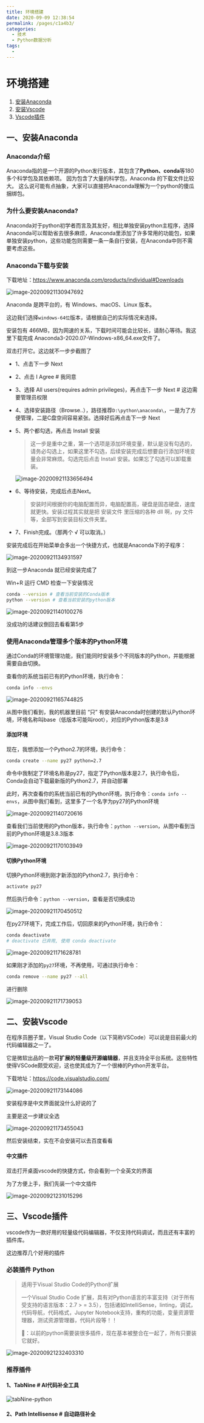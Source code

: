 ```yaml
---
title: 环境搭建
date: 2020-09-09 12:38:54
permalink: /pages/c1a4b3/
categories: 
  - 技术
  - Python数据分析
tags: 
  - 
---
```

# 环境搭建

1. [安装Anaconda](#安装Anaconda)
2. [安装Vscode](#安装Vscode)
3. [Vscode插件](#Vscode插件)

## 一、安装Anaconda

### Anaconda介绍

Anaconda指的是一个开源的Python发行版本，其包含了**Python、conda**等180多个科学包及其依赖项。 因为包含了大量的科学包，Anaconda 的下载文件比较大。
这么说可能有点抽象，大家可以直接把Anaconda理解为一个python的傻瓜捆绑包。

### 为什么要安装Anaconda?

Anaconda对于python初学者而言及其友好，相比单独安装python主程序，选择Anaconda可以帮助省去很多麻烦，Anaconda里添加了许多常用的功能包，如果单独安装python，这些功能包则需要一条一条自行安装，在Anaconda中则不需要考虑这些。

### Anaconda下载与安装

下载地址：https://www.anaconda.com/products/individual#Downloads

![image-20200921130947692](https://gitee.com/umbrella34/blogImage/raw/master/img/image-20200921130947692.png)

Anaconda 是跨平台的，有 Windows、macOS、Linux 版本。

这边我们选择`windows-64位`版本，请根据自己的实际情况来选择。

安装包有 466MB，因为网速的关系，下载时间可能会比较长，请耐心等待。我这里下载完成 Anaconda3-2020.07-Windows-x86_64.exe文件了。

双击打开它。这边就不一步步截图了

- 1、点击下一步 Next

- 2、点击 I Agree # 我同意

- 3、选择 All users(requires admin privileges)，再点击下一步 Next # 这边需要管理员权限

- 4、选择安装路径（Browse..），路径推荐`D:\python\anaconda\`，一是为了方便管理，二是C盘空间容易紧张。选择好后再点击下一步 Next

- 5、两个都勾选，再点击 Install 安装

  > 这一步是重中之重，第一个选项是添加环境变量，默认是没有勾选的，请务必勾选上，如果这里不勾选，后续安装完成后想要自行添加环境变量会非常麻烦。勾选完后点击 Install 安装。如果忘了勾选可以卸载重装。

  ![image-20200921133656494](https://gitee.com/umbrella34/blogImage/raw/master/img/image-20200921133656494.png)

- 6、等待安装，完成后点击Next。

  > 安装时间根据你的电脑配置而异，电脑配置高，硬盘是固态硬盘，速度就更快。安装过程其实就是把 安装文件 里压缩的各种 dll 啊，py 文件等，全部写到安装目标文件夹里。

- 7、Finish完成。（那两个 √ 可以取消。）

安装完成后在开始菜单会多出一个快捷方式，也就是Anaconda下的子程序：

![image-20200921134931597](https://gitee.com/umbrella34/blogImage/raw/master/img/image-20200921134931597.png)

到这一步Anaconda 就已经安装完成了

Win+R 运行 CMD 检查一下安装情况

```sh
conda --version # 查看当前安装的Conda版本
python --version # 查看当前安装的python版本
```

![image-20200921140100276](https://gitee.com/umbrella34/blogImage/raw/master/img/image-20200921140100276.png)

没成功的话建议倒回去看看第5步

### 使用Anaconda管理多个版本的Python环境

通过Conda的环境管理功能，我们能同时安装多个不同版本的Python，并能根据需要自由切换。

查看你的系统当前已有的Python环境，执行命令：

```sh
conda info --envs
```

![image-20200921165744825](https://gitee.com/umbrella34/blogImage/raw/master/img/image-20200921165744825.png)

从图中我们看到，我的机器里目前 “只” 有安装Anaconda时创建的默认Python环境，环境名称叫base（低版本可能叫root），对应的Python版本是3.8

#### 添加环境

现在，我想添加一个Python2.7的环境，执行命令：

```sh
conda create --name py27 python=2.7
```

命令中我制定了环境名称是py27，指定了Python版本是2.7，执行命令后，Conda会自动下载最新版的Python2.7，并自动部署

此时，再次查看你的系统当前已有的Python环境，执行命令：`conda info --envs`，从图中我们看到，这里多了一个名字为py27的Python环境

![image-20200921140720616](https://gitee.com/umbrella34/blogImage/raw/master/img/image-20200921140720616.png)

查看我们当前使用的Python版本，执行命令：`python --version`，从图中看到当前的Python环境是3.8.3版本

![image-20200921170103949](https://gitee.com/umbrella34/blogImage/raw/master/img/image-20200921170103949.png)

#### 切换Python环境

切换Python环境到刚才新添加的Python2.7，执行命令：

```sh
activate py27
```

然后执行命令：`python --version`，查看是否切换成功

![image-20200921170450512](https://gitee.com/umbrella34/blogImage/raw/master/img/image-20200921170450512.png)

在py27环境下，完成工作后，切回原来的Python环境，执行命令：

```sh
conda deactivate
# deactivate 已弃用, 使用 conda deactivate
```

![image-20200921171628781](https://gitee.com/umbrella34/blogImage/raw/master/img/image-20200921171628781.png)

如果刚才添加的`py27`环境，不再使用，可通过执行命令：

```sh
conda remove --name py27 --all
```

进行删除

![image-20200921171739053](https://gitee.com/umbrella34/blogImage/raw/master/img/image-20200921171739053.png)

## 二、安装Vscode

在程序员圈子里，Visual Studio Code（以下简称VSCode）可以说是目前最火的代码编辑器之一了。

它是微软出品的一款**可扩展的轻量级开源编辑器**，并且支持全平台系统。这些特性使得VSCode颇受欢迎，这也使其成为了一个很棒的Python开发平台。

下载地址：https://code.visualstudio.com/

![image-20200921173144086](https://gitee.com/umbrella34/blogImage/raw/master/img/image-20200921173144086.png)

安装程序是中文界面就没什么好说的了

主要是这一步建议全选

![image-20200921173455043](https://gitee.com/umbrella34/blogImage/raw/master/img/image-20200921173455043.png)

然后安装结束，实在不会安装可以去百度看看

#### 中文插件

双击打开桌面vscode的快捷方式，你会看到一个全英文的界面

为了方便上手，我们先装一个中文插件

![image-20200921231015296](https://gitee.com/umbrella34/blogImage/raw/master/img/image-20200921231015296.png)

## 三、Vscode插件

vscode作为一款好用的轻量级代码编辑器，不仅支持代码调试，而且还有丰富的插件库。

这边推荐几个好用的插件

### 必装插件 Python

> 适用于Visual Studio Code的Python扩展
>
> 一个Visual Studio Code 扩展，具有对Python语言的丰富支持（对于所有受支持的语言版本：2.7 > = 3.5），包括诸如IntelliSense，linting，调试，代码导航，代码格式，Jupyter Notebook支持，重构的功能，变量资源管理器，测试资源管理器，代码片段等！！
>
> 🌂：以前的python需要装很多插件，现在基本被整合在一起了，所有只要装它就好。

![image-20200921232403310](https://gitee.com/umbrella34/blogImage/raw/master/img/image-20200921232403310.png)

### 推荐插件

#### 1、**TabNine** # AI代码补全工具

![tabNine-python](https://gitee.com/umbrella34/blogImage/raw/master/img/d9f0f39a6ca244c1ad437cf27a171855.gif)

#### 2、Path Intellisense # 自动路径补全

